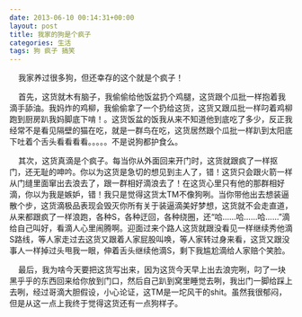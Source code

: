 ```yaml
---
date: 2013-06-10 00:14:31+00:00
layout: post
title: 我家的狗是个疯子
categories: 生活
tags: 狗 疯子 搞笑
---
```


&nbsp;&nbsp;&nbsp;&nbsp;我家养过很多狗，但还幸存的这个就是个疯子！

&nbsp;&nbsp;&nbsp;&nbsp;首先，这货就木有脑子，我偷偷给他饭盆扔个鸡腿，这货跟个瓜批一样抱着我滴手舔油。我妈炸的鸡柳，我偷偷拿了一个扔给这货，这货又跟瓜批一样叼着鸡柳跑到厨房趴我妈脚底下啃！。这货饭盆的饭我从来不知道他到底吃了多少，反正我经常不是看见隔壁的猫在吃，就是一群鸟在吃，这货居然跟个瓜批一样趴到太阳底下吐着个舌头看看看看。。。。。不是说狗都护食么。
       
&nbsp;&nbsp;&nbsp;&nbsp;其次，这货真滴是个疯子。每当你从外面回来开门时，这货就跟疯了一样抠门，还无耻的呻吟。你以为这货是急切的想见到主人了，错！这货只会跟火箭一样从门缝里面窜出去浪去了，跟一群相好滴浪去了！在这货心里只有他的那群相好滴，你以为我是嫉妒，错！我只是觉得这货太TM不像狗咧。当你带他出去想装逼散个步，这货滴极品表现会毁灭你所有关于装逼滴美好梦想，这货就不会走直道，从来都跟疯了一样浪跑，各种S，各种迂回，各种绕圈，还“哈……哈……哈……”滴给自己叫好，看滴人心里闹腾啊。迎面过来个路人这货就跟没看见一样继续秀他滴S路线，等人家走过去这货又跟着人家屁股叫唤，等人家转过身来看，这货又跟没事人一样掉过头甩我一眼，伸着舌头继续他滴S，剩下我尴尬滴给人家赔个笑脸。

&nbsp;&nbsp;&nbsp;&nbsp;最后，我为啥今天要把这货写出来，因为这货今天早上出去浪完咧，叼了一块黑乎乎的东西回来给你放到门口，然后自己趴到窝里睡觉去咧，我出门一脚给踩上去咧，经过哥滴大胆假设，小心论证，这TM是一坨风干的shit。虽然我很郁闷，但是从这一点上我终于觉得这货还有一点狗样子。